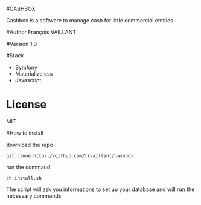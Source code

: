 #CASHBOX

Cashbox is a software to manage cash for little commercial entities

#Author
François VAILLANT

#Version
1.0

#Stack
 - Symfony
 - Materialize css
 - Javascript
 
# License
MIT 
 
#How to install

download the repo
```
git clone https://github.com/frvaillant/cashbox
```
run the command
```
sh install.sh
```
The script will ask you informations to set up your database 
and will run the necessary commands


